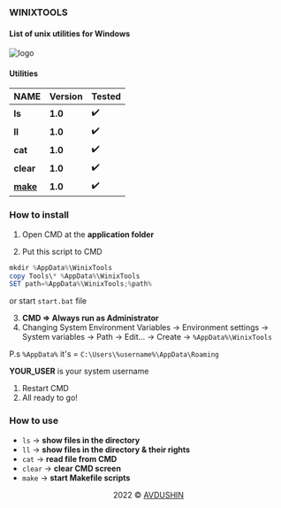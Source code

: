 ### WINIXTOOLS

#### List of unix utilities for Windows

![logo](https://i.pinimg.com/564x/b0/16/be/b016bece7f010a7483548d36f43ddf60.jpg)

#### Utilities

| NAME        | Version    |  Tested     |
| ----------- | -----------| ----- |
| **ls**      | **1.0**    |  :heavy_check_mark:
| **ll**      | **1.0**    |  :heavy_check_mark:
| **cat**     | **1.0**    |  :heavy_check_mark:
| **clear**   | **1.0**    |  :heavy_check_mark:
| **[make](https://www.gnu.org/software/make/)**   | **1.0**    |  :heavy_check_mark:

### How to install

1) Open CMD at the **application folder**

2) Put this script to CMD
```powershell
mkdir %AppData%\WinixTools 
copy Tools\* %AppData%\WinixTools
SET path=%AppData%\WinixTools;%path%
```

or start `start.bat` file 

3) **CMD => Always run as Administrator**
4) Changing System Environment Variables &rarr; Environment settings &rarr; System variables &rarr; Path &rarr; Edit... &rarr; Create &rarr; `%AppData%\WinixTools`

   
  P.s `%AppData%` it's = `C:\Users\%username%\AppData\Roaming`

**YOUR_USER** is your system username

1) Restart CMD
2) All ready to go!

### How to use

* `ls` &rarr; **show files in the directory**
* `ll` &rarr; **show files in the directory & their rights**
* `cat` &rarr; **read file from CMD**
* `clear` &rarr; **clear CMD screen**
* `make` &rarr; **start Makefile scripts**

<p align="center">2022 © <a href="https://github.com/Avdushin" target="_blank">AVDUSHIN</a></p>